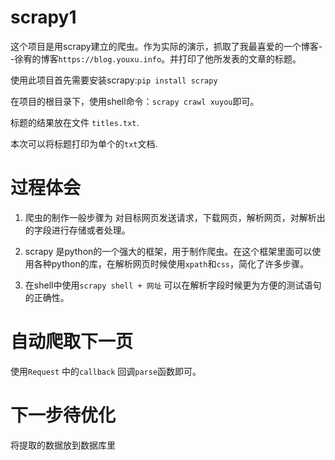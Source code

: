 # scrapy1
这个项目是用scrapy建立的爬虫。作为实际的演示，抓取了我最喜爱的一个博客--徐宥的博客`https://blog.youxu.info`。并打印了他所发表的文章的标题。


使用此项目首先需要安装scrapy:`pip install scrapy`

在项目的根目录下，使用shell命令：`scrapy crawl xuyou`即可。


标题的结果放在文件 `titles.txt`.

本次可以将标题打印为单个的`txt`文档.


# 过程体会
1. 爬虫的制作一般步骤为 对目标网页发送请求，下载网页，解析网页，对解析出的字段进行存储或者处理。


0. scrapy 是python的一个强大的框架，用于制作爬虫。在这个框架里面可以使用各种python的库，在解析网页时候使用`xpath`和`css`，简化了许多步骤。

0. 在shell中使用`scrapy shell + 网址` 可以在解析字段时候更为方便的测试语句的正确性。


# 自动爬取下一页
使用`Request` 中的`callback` 回调`parse`函数即可。

# 下一步待优化
将提取的数据放到数据库里





